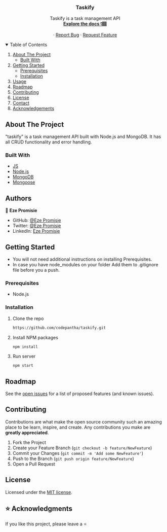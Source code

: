 <br />
<p align="center">

  <h3 align="center">Taskify</h3>

  <p align="center">
    Taskify is a task management API
    <br />
    <a href="#"><strong>Explore the docs 👇🏽</strong></a>
    <br />
    <br />
    ·
    <a href="https://github.com/codepantha/taskify/issues">Report Bug</a>
    ·
    <a href="https://github.com/codepantha/taskify/issues">Request Feature</a>
  </p>
</p>

<details open="open">
  <summary>Table of Contents</summary>
  <ol>
    <li>
      <a href="#about-the-project">About The Project</a>
      <ul>
        <li><a href="#built-with">Built With</a></li>
      </ul>
    </li>
    <li>
      <a href="#getting-started">Getting Started</a>
      <ul>
        <li><a href="#prerequisites">Prerequisites</a></li>
        <li><a href="#installation">Installation</a></li>
      </ul>
    </li>
    <li><a href="#usage">Usage</a></li>
    <li><a href="#roadmap">Roadmap</a></li>
    <li><a href="#contributing">Contributing</a></li>
    <li><a href="#license">License</a></li>
    <li><a href="#contact">Contact</a></li>
    <li><a href="#acknowledgements">Acknowledgements</a></li>
  </ol>
</details>

## About The Project

"taskify" is a task management API built with Node.js and MongoDB. It has all CRUD functionality and error handling.

### Built With

- [JS](https://www.javascript.com/)
- [Node.js](https://nodejs.org/en/)
- [MongoDB](https://cloud.mongodb.com)
- [Mongoose](https://mongoosejs.com)


## Authors
👤 **Eze Promisie**

- GitHub: [@Eze Promisie](https://github.com/codepantha)
- Twitter: [@Eze Promisie](https://twitter.com/codepantha)
- LinkedIn: [Eze Promisie](https://www.linkedin.com/in/promise-eze/)

## Getting Started

- You will not need additional instructions on installing Prerequisites.
- In case you have node_modules on your folder Add them to .gitignore file before you a push.

### Prerequisites

- Node.js

### Installation


1. Clone the repo
   ```sh
   https://github.com/codepantha/taskify.git
   ```

2. Install NPM packages
   ```sh
   npm install
   ```
3. Run server
   ```sh
   npm start
   ```

## Roadmap

See the [open issues](https://github.com/codepantha/taskify/issues) for a list of proposed features (and known issues).

## Contributing

Contributions are what make the open source community such an amazing place to be learn, inspire, and create. Any contributions you make are **greatly appreciated**.

1. Fork the Project
2. Create your Feature Branch (`git checkout -b feature/NewFeature`)
3. Commit your Changes (`git commit -m 'Add some NewFeature'`)
4. Push to the Branch (`git push origin feature/NewFeature`)
5. Open a Pull Request

## License

Licensed under the [MIT license](./MIT.md).

## ⭐️ Acknowledgments
If you like this project, please leave a ⭐️